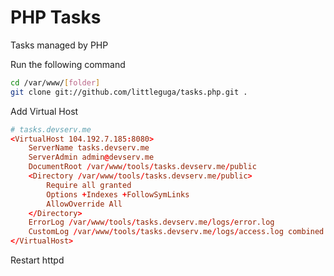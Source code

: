 # PHP Tasks

Tasks managed by PHP

Run the following command

```sh
cd /var/www/[folder]
git clone git://github.com/littleguga/tasks.php.git .
```

Add Virtual Host

```conf
# tasks.devserv.me
<VirtualHost 104.192.7.185:8080>
    ServerName tasks.devserv.me
    ServerAdmin admin@devserv.me
    DocumentRoot /var/www/tools/tasks.devserv.me/public
    <Directory /var/www/tools/tasks.devserv.me/public>
	    Require all granted
        Options +Indexes +FollowSymLinks
        AllowOverride All
    </Directory>
    ErrorLog /var/www/tools/tasks.devserv.me/logs/error.log
    CustomLog /var/www/tools/tasks.devserv.me/logs/access.log combined
</VirtualHost>
```

Restart httpd